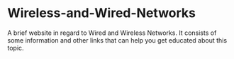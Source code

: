 # Wireless-and-Wired-Networks
A brief website in regard to Wired and Wireless Networks. It consists of some information and other links that can help you get educated about this topic. 
